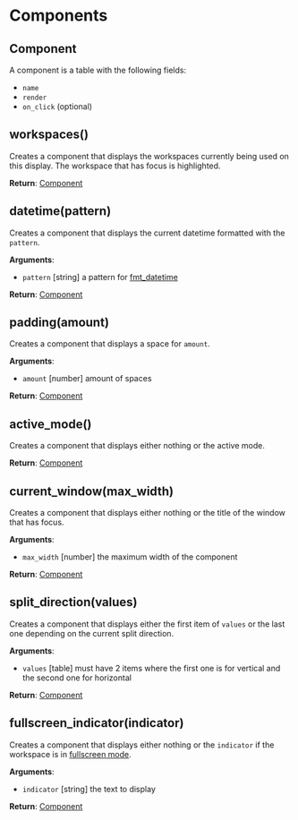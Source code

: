 # Components

## Component

A component is a table with the following fields:
* `name`
* `render`
* `on_click` (optional)

## workspaces()

Creates a component that displays the workspaces currently being used on this display. 
The workspace that has focus is highlighted.

**Return**: [Component](#component)

## datetime(pattern)

Creates a component that displays the current datetime formatted with the `pattern`.

**Arguments**:
* `pattern` [string] a pattern for [fmt_datetime](../api/general#fmt-datetime)

**Return**: [Component](#component)

## padding(amount)

Creates a component that displays a space for `amount`.

**Arguments**:
* `amount` [number] amount of spaces

**Return**: [Component](#component)

## active_mode()

Creates a component that displays either nothing or the active mode.

**Return**: [Component](#component)

## current_window(max_width)

Creates a component that displays either nothing or the title of the window that has focus.

**Arguments**:
* `max_width` [number] the maximum width of the component

**Return**: [Component](#component)

## split_direction(values)

Creates a component that displays either the first item of `values` or the last one depending on the current split direction.

**Arguments**:
* `values` [table] must have 2 items where the first one is for vertical and the second one for horizontal

**Return**: [Component](#component)

## fullscreen_indicator(indicator)

Creates a component that displays either nothing or the `indicator` if the workspace is in [fullscreen mode](../getting-started/fullscreen-mode).

**Arguments**:
* `indicator` [string] the text to display

**Return**: [Component](#component)
